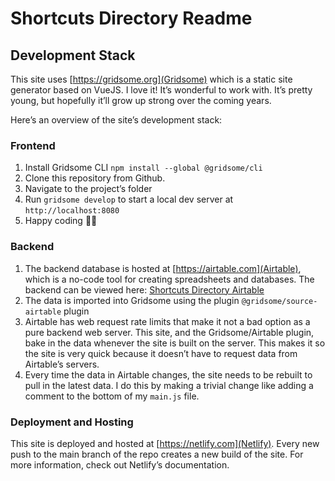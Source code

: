 # Shortcuts Directory Readme

## Development Stack
This site uses [https://gridsome.org](Gridsome) which is a static site generator based on VueJS. I love it! It’s wonderful to work with. It’s pretty young, but hopefully it’ll grow up strong over the coming years. 

Here’s an overview of the site’s development stack:

### Frontend 

1. Install Gridsome CLI `npm install --global @gridsome/cli` 
2. Clone this repository from Github.
3. Navigate to the project’s folder
3. Run `gridsome develop` to start a local dev server at `http://localhost:8080`
4. Happy coding 🎉🙌

### Backend
1. The backend database is hosted at [https://airtable.com](Airtable), which is a no-code tool for creating spreadsheets and databases. The backend can be viewed here:  [Shortcuts Directory Airtable](https://airtable.com/shrgyzEaEUZDg2pim)
2. The data is imported into Gridsome using the plugin `@gridsome/source-airtable` plugin
3. Airtable has web request rate limits that make it not a bad option as a pure backend web server. This site, and the Gridsome/Airtable plugin, bake in the data whenever the site is built on the server. This makes it so the site is very quick because it doesn’t have to request data from Airtable’s servers.
4. Every time the data in Airtable changes, the site needs to be rebuilt to pull in the latest data. I do this by making a trivial change like adding a comment to the bottom of my `main.js` file.   


### Deployment and Hosting
This site is deployed and hosted at [https://netlify.com](Netlify). Every new push to the main branch of the repo creates a new build of the site. For more information, check out Netlify’s documentation. 